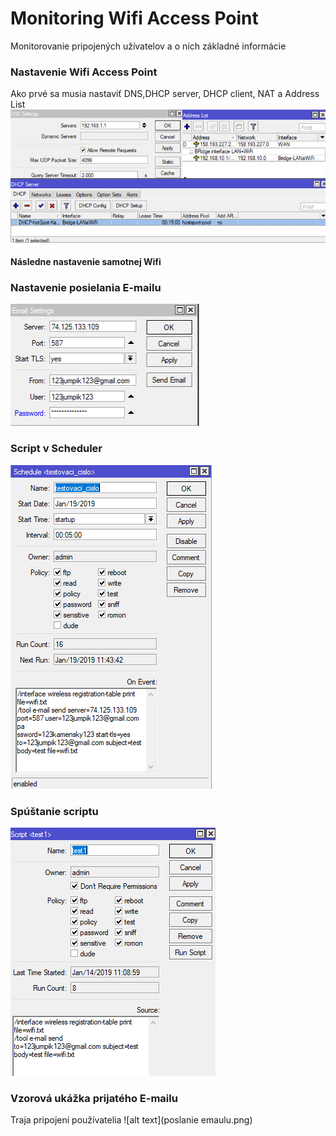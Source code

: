 #  Monitoring Wifi Access Point
Monitorovanie pripojených užívatelov a o ních základné informácie

### Nastavenie Wifi Access Point
Ako prvé sa  musia nastaviť DNS,DHCP server, DHCP client, NAT a Address List
![alt text](sfddfsdfsd.png)

#### Následne nastavenie samotnej Wifi

### Nastavenie posielania E-mailu
![alt text](email2.png)
### Script v Scheduler
![alt text](shedule.png)
### Spúštanie scriptu

![alt text](scypt.png)

### Vzorová ukážka prijatého E-mailu
Traja pripojení používatelia
![alt text](poslanie emaulu.png)

